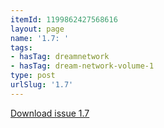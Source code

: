 ```yaml
---
itemId: 1199862427568616
layout: page
name: '1.7: '
tags:
- hasTag: dreamnetwork
- hasTag: dream-network-volume-1
type: post
urlSlug: '1.7'
---
```

<a href="files/pdfs/Volume_1/1.7_Dream_Craft_Volume_1_No._7.pdf" download="">Download issue 1.7</a>